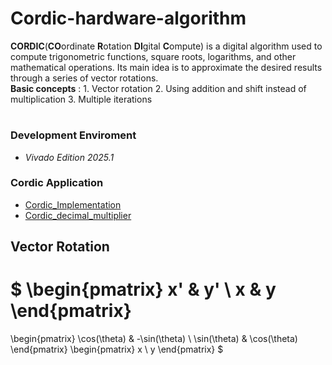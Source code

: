 # Cordic-hardware-algorithm
**CORDIC**(**CO**ordinate **R**otation **DI**gital **C**ompute) is a digital algorithm used to compute trigonometric functions, square roots, logarithms, and other mathematical operations. Its main idea is to approximate the desired results through a series of vector rotations.  
**Basic concepts** : 1. Vector rotation 2. Using addition and shift instead of multiplication 3. Multiple iterations  
# 
### Development Enviroment 
- *Vivado Edition 2025.1*
### Cordic Application
- [Cordic_Implementation](./cordic)
- [Cordic_decimal_multiplier](./cordic_decimal_multiplier)
 
## Vector Rotation  

$
\begin{pmatrix}
x' & y' \\
x & y
\end{pmatrix}
=
\begin{pmatrix}
\cos(\theta) & -\sin(\theta) \\
\sin(\theta) & \cos(\theta)
\end{pmatrix}
\begin{pmatrix}
x \\
y
\end{pmatrix}
$





